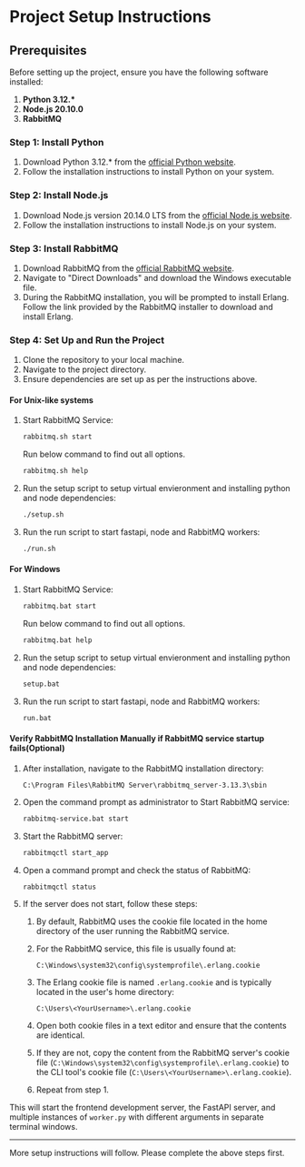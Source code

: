 # Project Setup Instructions

## Prerequisites

Before setting up the project, ensure you have the following software installed:

1. **Python 3.12.\***
2. **Node.js 20.10.0**
3. **RabbitMQ**

### Step 1: Install Python

1. Download Python 3.12.\* from the [official Python website](https://www.python.org/downloads/).
2. Follow the installation instructions to install Python on your system.

### Step 2: Install Node.js

1. Download Node.js version 20.14.0 LTS from the [official Node.js website](https://nodejs.org/en/download/).
2. Follow the installation instructions to install Node.js on your system.

### Step 3: Install RabbitMQ

1. Download RabbitMQ from the [official RabbitMQ website](https://www.rabbitmq.com/docs/install-windows).
2. Navigate to "Direct Downloads" and download the Windows executable file.
3. During the RabbitMQ installation, you will be prompted to install Erlang. Follow the link provided by the RabbitMQ installer to download and install Erlang.

### Step 4: Set Up and Run the Project

1. Clone the repository to your local machine.
2. Navigate to the project directory.
3. Ensure dependencies are set up as per the instructions above.

#### For Unix-like systems

1. Start RabbitMQ Service:

    ```sh
    rabbitmq.sh start
    ```

    Run below command to find out all options.

    ```sh
    rabbitmq.sh help
    ```

2. Run the setup script to setup virtual envieronment and installing python and node dependencies:

    ```sh
    ./setup.sh
    ```

3. Run the run script to start fastapi, node and RabbitMQ workers:

    ```sh
    ./run.sh
    ```

#### For Windows

1. Start RabbitMQ Service:

    ```bat
    rabbitmq.bat start
    ```

    Run below command to find out all options.

    ```bat
    rabbitmq.bat help
    ```

2. Run the setup script to setup virtual envieronment and installing python and node dependencies:

    ```bat
    setup.bat
    ```

3. Run the run script to start fastapi, node and RabbitMQ workers:

    ```bat
    run.bat
    ```

#### Verify RabbitMQ Installation Manually if RabbitMQ service startup fails(Optional)

1. After installation, navigate to the RabbitMQ installation directory:

    ```plaintext
    C:\Program Files\RabbitMQ Server\rabbitmq_server-3.13.3\sbin
    ```

2. Open the command prompt as administrator to Start RabbitMQ service:

    ```cmd
    rabbitmq-service.bat start
    ```

3. Start the RabbitMQ server:

    ```cmd
    rabbitmqctl start_app
    ```

4. Open a command prompt and check the status of RabbitMQ:

    ```cmd
    rabbitmqctl status
    ```

5. If the server does not start, follow these steps:

    1. By default, RabbitMQ uses the cookie file located in the home directory of the user running the RabbitMQ service.
    2. For the RabbitMQ service, this file is usually found at:

        ```plaintext
        C:\Windows\system32\config\systemprofile\.erlang.cookie
        ```

    3. The Erlang cookie file is named `.erlang.cookie` and is typically located in the user's home directory:

        ```plaintext
        C:\Users\<YourUsername>\.erlang.cookie
        ```

    4. Open both cookie files in a text editor and ensure that the contents are identical.
    5. If they are not, copy the content from the RabbitMQ server's cookie file (`C:\Windows\system32\config\systemprofile\.erlang.cookie`) to the CLI tool's cookie file (`C:\Users\<YourUsername>\.erlang.cookie`).
    6. Repeat from step 1.

This will start the frontend development server, the FastAPI server, and multiple instances of `worker.py` with different arguments in separate terminal windows.

---

More setup instructions will follow. Please complete the above steps first.
